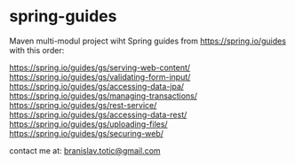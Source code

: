 # spring-guides

Maven multi-modul project wiht Spring guides from https://spring.io/guides with
this order:

 https://spring.io/guides/gs/serving-web-content/  
 https://spring.io/guides/gs/validating-form-input/  
 https://spring.io/guides/gs/accessing-data-jpa/  
 https://spring.io/guides/gs/managing-transactions/  
 https://spring.io/guides/gs/rest-service/  
 https://spring.io/guides/gs/accessing-data-rest/  
 https://spring.io/guides/gs/uploading-files/  
 https://spring.io/guides/gs/securing-web/  


contact me at:
branislav.totic@gmail.com
